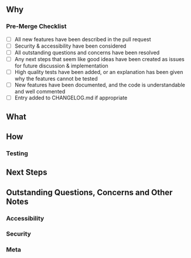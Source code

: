## Why
<!--
A summary of what problem this pull request is trying to solve. Include a #reference to an existing issue, which should provide a more detailed explanation of the problem, as well as any discussion about the nature of the problem.

If appropriate, use github's [issue linking keywords](https://docs.github.com/en/github/managing-your-work-on-github/linking-a-pull-request-to-an-issue#linking-a-pull-request-to-an-issue-using-a-keyword) to automatically close any issues that this pull request resolves.
-->

### Pre-Merge Checklist
<!-- All these boxes should be checked off before any pull request is merged! -->

- [ ] All new features have been described in the pull request
- [ ] Security & accessibility have been considered
- [ ] All outstanding questions and concerns have been resolved
- [ ] Any next steps that seem like good ideas have been created as issues for future discussion & implementation
- [ ] High quality tests have been added, or an explanation has been given why the features cannot be tested
- [ ] New features have been documented, and the code is understandable and well commented
- [ ] Entry added to CHANGELOG.md if appropriate

## What
<!--
A list of the changes included in this pull request. A checkbox list is probably a good choice here, and the boxes should be checked off as tasks are completed. This section may be omitted if the Why section provides enough information and only a few changes were made (eg, for simple bug reports).

Always highlight breaking changes or any changes that effect the behaviour of user facing components of the application

- [ ] Put your changes in a list like this
- [x] Then you can check them off like this!


Also, include screenshots if you can!
-->

## How
<!--
Describe how you solved the problem. This is not a replacement for documentation, but should give people context and a high-level understanding of your solution before/without reading your code. In particular, if your solution implements or makes use of any algorithms, protocols or paradigms that some developers may be unfamiliar with (such as using a cryptographic hash function, implementing a particular high performance data structure or using functional programming concepts, etc) you should mention it here, and ideally one or two links that point people to learning resources. Also, if you found anything difficult, or you feel that your solution is "clever", you should probably talk about it here, and explain what you did.
-->

### Testing
<!--
If possible you should add tests to ensure that any changes you make work as expected! Describe the tests you added, or make note of anything you couldn't figure out how to test. You don't need to go into a whole lot of detail (good tests should be pretty self explanatory) but at a minimum make note of where you put any new tests in the code base.

IF YOU CHANGED THE BEHAVIOR OF ANY TESTS THAT WERE PREVIOUSLY IMPLEMENTED ALWAYS MAKE A NOTE OF IT AND DESCRIBE WHAT YOU CHANGED AND WHY!
-->

## Next Steps
<!--
This section is to highlight any ideas you have for how this feature could be extended in the future.

You should also consider adding issues for these next steps
-->

## Outstanding Questions, Concerns and Other Notes
<!--
Any questions or concerns you were unable to address while implementing this solution. For example, "I've implemented heat vision resistance, but do we expect to be attacked by superman?"

If you find that this section is getting long, or the questions and concerns have a significant impact on the quality of this solution, consider making this a ["draft"](https://github.blog/2019-02-14-introducing-draft-pull-requests/) pull request to ensure that it is not merged until it is ready.

This may be another place where a checklist is a good choice, so people can see which questions have been resolved.
-->

### Accessibility
<!--
If this change will make any significant changes to either physical accessibility (eg, making the website work better with screenreaders) or technical accessibility (eg, making the website load faster for people with marginal internet), you should explain what they are, and highlight any issues or concerns you might have that haven't been resolved.
-->

### Security
<!--
Address how this change will improve/lessen the security of the application - for example, it improves HTML sanitization or opens a new attack surface. Always explain so that developers without a security background can understand. Similarly, address how this change will impact the accessibility of the application. Be sure to address both physical accessibility (eg, making the website work better with screenreaders) and technical accessibility (eg, making the website load faster for people with marginal internet). If you're not sure what to put here, don't worry! Just explain what you can, and make sure to note that you think this issue needs to be reviewed with security & accessibility in mind
-->

### Meta
<!--
Any additional notes you have regarding your experience working on this pull request as a contributor. If this is very detailed, it could be a good idea to create an issue to address it.
-->
